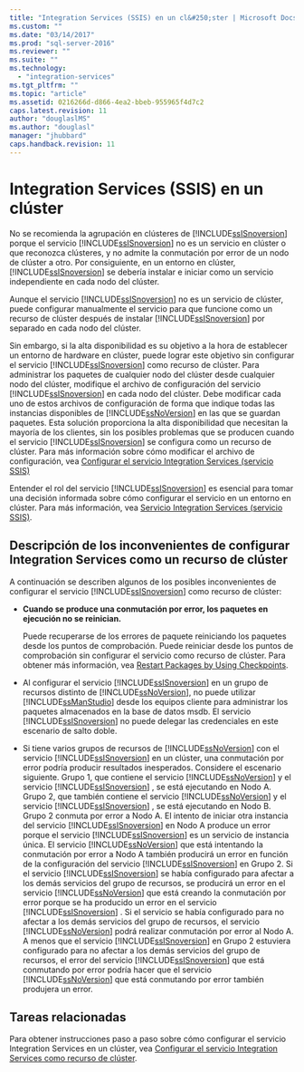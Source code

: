 ```yaml
---
title: "Integration Services (SSIS) en un cl&#250;ster | Microsoft Docs"
ms.custom: ""
ms.date: "03/14/2017"
ms.prod: "sql-server-2016"
ms.reviewer: ""
ms.suite: ""
ms.technology: 
  - "integration-services"
ms.tgt_pltfrm: ""
ms.topic: "article"
ms.assetid: 0216266d-d866-4ea2-bbeb-955965f4d7c2
caps.latest.revision: 11
author: "douglaslMS"
ms.author: "douglasl"
manager: "jhubbard"
caps.handback.revision: 11
---
```

# Integration Services (SSIS) en un cl&#250;ster
  No se recomienda la agrupación en clústeres de [!INCLUDE[ssISnoversion](../../includes/ssisnoversion-md.md)] porque el servicio [!INCLUDE[ssISnoversion](../../includes/ssisnoversion-md.md)] no es un servicio en clúster o que reconozca clústeres, y no admite la conmutación por error de un nodo de clúster a otro. Por consiguiente, en un entorno en clúster, [!INCLUDE[ssISnoversion](../../includes/ssisnoversion-md.md)] se debería instalar e iniciar como un servicio independiente en cada nodo del clúster.  
  
 Aunque el servicio [!INCLUDE[ssISnoversion](../../includes/ssisnoversion-md.md)] no es un servicio de clúster, puede configurar manualmente el servicio para que funcione como un recurso de clúster después de instalar [!INCLUDE[ssISnoversion](../../includes/ssisnoversion-md.md)] por separado en cada nodo del clúster.  
  
 Sin embargo, si la alta disponibilidad es su objetivo a la hora de establecer un entorno de hardware en clúster, puede lograr este objetivo sin configurar el servicio [!INCLUDE[ssISnoversion](../../includes/ssisnoversion-md.md)] como recurso de clúster.  Para administrar los paquetes de cualquier nodo del clúster desde cualquier nodo del clúster, modifique el archivo de configuración del servicio [!INCLUDE[ssISnoversion](../../includes/ssisnoversion-md.md)] en cada nodo del clúster. Debe modificar cada uno de estos archivos de configuración de forma que indique todas las instancias disponibles de [!INCLUDE[ssNoVersion](../../includes/ssnoversion-md.md)] en las que se guardan paquetes. Esta solución proporciona la alta disponibilidad que necesitan la mayoría de los clientes, sin los posibles problemas que se producen cuando el servicio [!INCLUDE[ssISnoversion](../../includes/ssisnoversion-md.md)] se configura como un recurso de clúster. Para más información sobre cómo modificar el archivo de configuración, vea [Configurar el servicio Integration Services &#40;servicio SSIS&#41;](../../integration-services/service/configuring-the-integration-services-service-ssis-service.md)  
  
 Entender el rol del servicio [!INCLUDE[ssISnoversion](../../includes/ssisnoversion-md.md)] es esencial para tomar una decisión informada sobre cómo configurar el servicio en un entorno en clúster. Para más información, vea [Servicio Integration Services &#40;servicio SSIS&#41;](../../integration-services/service/integration-services-service-ssis-service.md).  
  
## <a name="understanding-the-disadvantages-of-configuring-integration-services-as-a-cluster-resource"></a>Descripción de los inconvenientes de configurar Integration Services como un recurso de clúster  
 A continuación se describen algunos de los posibles inconvenientes de configurar el servicio [!INCLUDE[ssISnoversion](../../includes/ssisnoversion-md.md)] como recurso de clúster:  
  
-   **Cuando se produce una conmutación por error, los paquetes en ejecución no se reinician.**
    
    Puede recuperarse de los errores de paquete reiniciando los paquetes desde los puntos de comprobación. Puede reiniciar desde los puntos de comprobación sin configurar el servicio como recurso de clúster. Para obtener más información, vea [Restart Packages by Using Checkpoints](../../integration-services/packages/restart-packages-by-using-checkpoints.md).  
  
-   Al configurar el servicio [!INCLUDE[ssISnoversion](../../includes/ssisnoversion-md.md)] en un grupo de recursos distinto de [!INCLUDE[ssNoVersion](../../includes/ssnoversion-md.md)], no puede utilizar [!INCLUDE[ssManStudio](../../includes/ssmanstudio-md.md)] desde los equipos cliente para administrar los paquetes almacenados en la base de datos msdb. El servicio [!INCLUDE[ssISnoversion](../../includes/ssisnoversion-md.md)] no puede delegar las credenciales en este escenario de salto doble.  
  
-   Si tiene varios grupos de recursos de [!INCLUDE[ssNoVersion](../../includes/ssnoversion-md.md)] con el servicio [!INCLUDE[ssISnoversion](../../includes/ssisnoversion-md.md)] en un clúster, una conmutación por error podría producir resultados inesperados. Considere el escenario siguiente. Grupo 1, que contiene el servicio [!INCLUDE[ssNoVersion](../../includes/ssnoversion-md.md)] y el servicio [!INCLUDE[ssISnoversion](../../includes/ssisnoversion-md.md)] , se está ejecutando en Nodo A. Grupo 2, que también contiene el servicio [!INCLUDE[ssNoVersion](../../includes/ssnoversion-md.md)] y el servicio [!INCLUDE[ssISnoversion](../../includes/ssisnoversion-md.md)] , se está ejecutando en Nodo B. Grupo 2 conmuta por error a Nodo A. El intento de iniciar otra instancia del servicio [!INCLUDE[ssISnoversion](../../includes/ssisnoversion-md.md)] en Nodo A produce un error porque el servicio [!INCLUDE[ssISnoversion](../../includes/ssisnoversion-md.md)] es un servicio de instancia única. El servicio [!INCLUDE[ssNoVersion](../../includes/ssnoversion-md.md)] que está intentando la conmutación por error a Nodo A también producirá un error en función de la configuración del servicio [!INCLUDE[ssISnoversion](../../includes/ssisnoversion-md.md)] en Grupo 2. Si el servicio [!INCLUDE[ssISnoversion](../../includes/ssisnoversion-md.md)] se había configurado para afectar a los demás servicios del grupo de recursos, se producirá un error en el servicio [!INCLUDE[ssNoVersion](../../includes/ssnoversion-md.md)] que está creando la conmutación por error porque se ha producido un error en el servicio [!INCLUDE[ssISnoversion](../../includes/ssisnoversion-md.md)] . Si el servicio se había configurado para no afectar a los demás servicios del grupo de recursos, el servicio [!INCLUDE[ssNoVersion](../../includes/ssnoversion-md.md)] podrá realizar conmutación por error al Nodo A. A menos que el servicio [!INCLUDE[ssISnoversion](../../includes/ssisnoversion-md.md)] en Grupo 2 estuviera configurado para no afectar a los demás servicios del grupo de recursos, el error del servicio [!INCLUDE[ssISnoversion](../../includes/ssisnoversion-md.md)] que está conmutando por error podría hacer que el servicio [!INCLUDE[ssNoVersion](../../includes/ssnoversion-md.md)] que está conmutando por error también produjera un error.  
  
## <a name="related-tasks"></a>Tareas relacionadas  
 Para obtener instrucciones paso a paso sobre cómo configurar el servicio Integration Services en un clúster, vea [Configurar el servicio Integration Services como recurso de clúster](../../integration-services/service/configure-the-integration-services-service-as-a-cluster-resource.md).  
  
  
